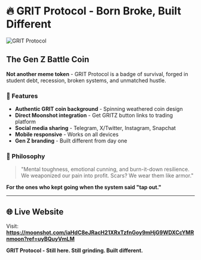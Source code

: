 # 🔥 GRIT Protocol - Born Broke, Built Different

![GRIT Protocol](https://customer-assets.emergentagent.com/job_hustle2wealth/artifacts/wytsy9kz_file_00000000b2b461fab054a3d7f4aea29d.png)

## The Gen Z Battle Coin

**Not another meme token** - GRIT Protocol is a badge of survival, forged in student debt, recession, broken systems, and unmatched hustle.

### 🚀 Features

- **Authentic GRIT coin background** - Spinning weathered coin design
- **Direct Moonshot integration** - Get GRITZ button links to trading platform
- **Social media sharing** - Telegram, X/Twitter, Instagram, Snapchat
- **Mobile responsive** - Works on all devices
- **Gen Z branding** - Built different from day one

### 💪 Philosophy

> "Mental toughness, emotional cunning, and burn-it-down resilience. We weaponized our pain into profit. Scars? We wear them like armor."

**For the ones who kept going when the system said "tap out."**

---

## 🌐 Live Website

Visit: **https://moonshot.com/iaHdC8eJRacH21XRxTzfnGoy9mHjG9WDXCcYMRnmoon?ref=uyBQuyVmLM**



**GRIT Protocol - Still here. Still grinding. Built different.**
